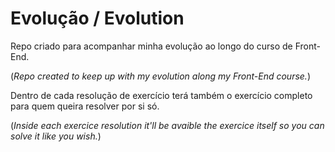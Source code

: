 # Evolução / Evolution

Repo criado para acompanhar minha evolução ao longo do curso de Front-End.  

(*Repo created to keep up with my evolution along my Front-End course.*)

Dentro de cada resolução de exercício terá também o exercício completo para quem queira resolver por si só.  

(*Inside each exercice resolution it'll be avaible the exercice itself so you can solve it like you wish.*)
